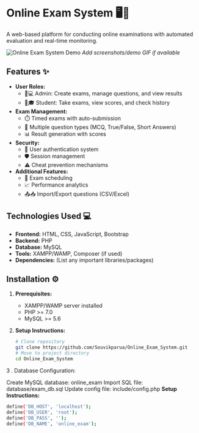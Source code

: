 # Online Exam System 🖥️📝

A web-based platform for conducting online examinations with automated evaluation and real-time monitoring.

![Online Exam System Demo](screenshots/demo.gif) *Add screenshots/demo GIF if available*

## Features ✨

- **User Roles:**
  - 👨💻 Admin: Create exams, manage questions, and view results
  - 🧑🎓 Student: Take exams, view scores, and check history
- **Exam Management:**
  - ⏱️ Timed exams with auto-submission
  - 📝 Multiple question types (MCQ, True/False, Short Answers)
  - 📊 Result generation with scores
- **Security:**
  - 🔑 User authentication system
  - 🛡️ Session management
  - ⚠️ Cheat prevention mechanisms
- **Additional Features:**
  - 📅 Exam scheduling
  - 📈 Performance analytics
  - 📤📥 Import/Export questions (CSV/Excel)

## Technologies Used 💻

- **Frontend:** HTML, CSS, JavaScript, Bootstrap
- **Backend:** PHP
- **Database:** MySQL
- **Tools:** XAMPP/WAMP, Composer (if used)
- **Dependencies:** (List any important libraries/packages)

## Installation ⚙️

1. **Prerequisites:**
   - XAMPP/WAMP server installed
   - PHP >= 7.0
   - MySQL >= 5.6

2. **Setup Instructions:**
   ```bash
   # Clone repository
   git clone https://github.com/Souvikparua/Online_Exam_System.git
   # Move to project directory
   cd Online_Exam_System

3 . Database Configuration:

Create MySQL database: online_exam
Import SQL file: database/exam_db.sql
Update config file: include/config.php
**Setup Instructions:**
```bash
define('DB_HOST', 'localhost');
define('DB_USER', 'root');
define('DB_PASS', '');
define('DB_NAME', 'online_exam');

